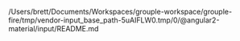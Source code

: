 /Users/brett/Documents/Workspaces/grouple-workspace/grouple-fire/tmp/vendor-input_base_path-5uAIFLW0.tmp/0/@angular2-material/input/README.md